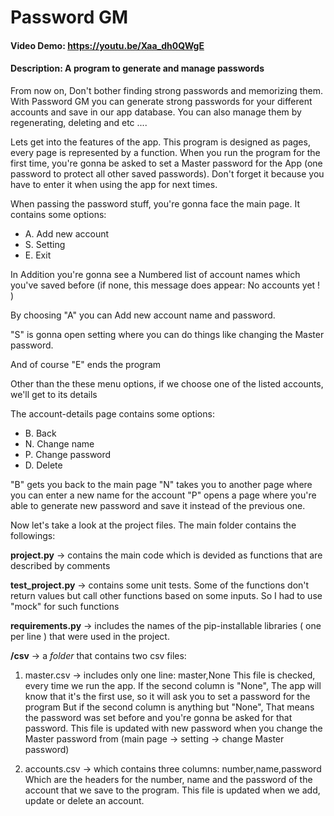# Password GM
#### Video Demo:  https://youtu.be/Xaa_dh0QWgE
#### Description: A program to generate and manage passwords

From now on, Don't bother finding strong passwords and memorizing them.
With Password GM you can generate strong passwords for your different accounts and save in our app database.
You can also manage them by regenerating, deleting and etc ....

Lets get into the features of the app.
This program is designed as pages, every page is represented by a function.
When you run the program for the first time, you're gonna be asked to set a Master password for the App (one password to protect all other saved passwords). Don't forget it because you have to enter it when using the app for next times.

When passing the password stuff, you're gonna face the main page.
It contains some options:
- A. Add new account
- S. Setting
- E. Exit

In Addition you're gonna see a Numbered list of account names which you've saved before (if none, this message does appear: No accounts yet ! )

By choosing "A" you can Add new account name and password.

"S" is gonna open setting where you can do things like changing the Master password.

And of course "E" ends the program

Other than the these menu options, if we choose one of the listed accounts, we'll get to its details

The account-details page contains some options:
- B. Back
- N. Change name
- P. Change password
- D. Delete 

"B" gets you back to the main page
"N" takes you to another page where you can enter a new name for the account
"P" opens a page where you're able to generate new password and save it instead of the previous one.

Now let's take a look at the project files.
The main folder contains the followings:

**project.py** -> contains the main code which is devided as functions that are described by comments

**test_project.py** -> contains some unit tests.
Some of the functions don't return values but call other functions based on some inputs. So I had to use "mock" for such functions

**requirements.py** -> includes the names of the pip-installable libraries ( one per line ) that were used in the project.

**/csv** -> a *folder* that contains two csv files:

1. master.csv -> includes only one line:
master,None
This file is checked, every time we run the app.
If the second column is "None", The app will know that it's the first use, so it will ask you to set a password for the program
But if the second column is anything but "None", That means the password was set before and you're gonna be asked for that password.
This file is updated with new password when you change the Master password from (main page -> setting -> change Master password)

2. accounts.csv -> which contains three columns:
number,name,password
Which are the headers for the number, name and the password of the account that we save to the program.
This file is updated when we add, update or delete an account.